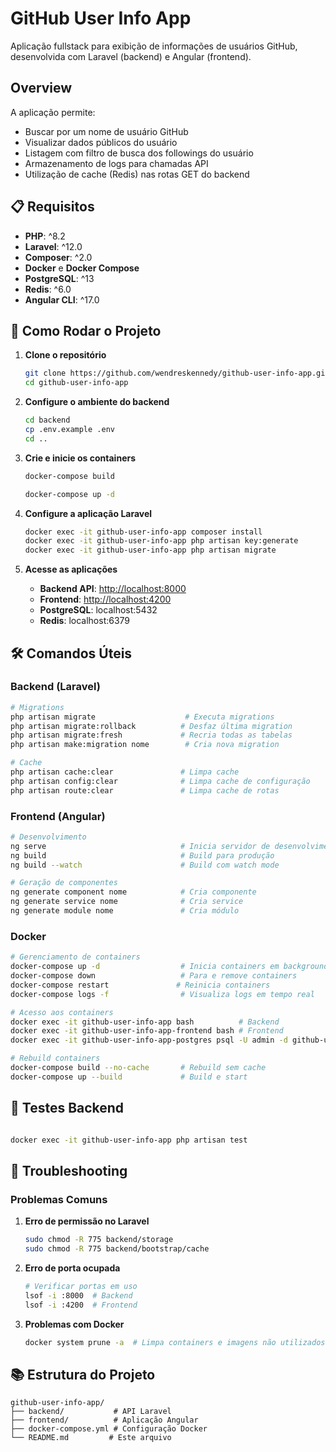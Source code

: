# GitHub User Info App

Aplicação fullstack para exibição de informações de usuários GitHub, desenvolvida com Laravel (backend) e Angular (frontend).

## Overview

A aplicação permite:

- Buscar por um nome de usuário GitHub
- Visualizar dados públicos do usuário
- Listagem com filtro de busca dos followings do usuário
- Armazenamento de logs para chamadas API
- Utilização de cache (Redis) nas rotas GET do backend

## 📋 Requisitos

- **PHP**: ^8.2
- **Laravel**: ^12.0
- **Composer**: ^2.0
- **Docker** e **Docker Compose**
- **PostgreSQL**: ^13
- **Redis**: ^6.0
- **Angular CLI**: ^17.0

## 🚀 Como Rodar o Projeto

1. **Clone o repositório**

   ```bash
   git clone https://github.com/wendreskennedy/github-user-info-app.git
   cd github-user-info-app
   ```

2. **Configure o ambiente do backend**

   ```bash
   cd backend
   cp .env.example .env
   cd ..
   ```

3. **Crie e inicie os containers**

   ```bash
   docker-compose build
   ```

   ```bash
   docker-compose up -d
   ```

4. **Configure a aplicação Laravel**

   ```bash
   docker exec -it github-user-info-app composer install
   docker exec -it github-user-info-app php artisan key:generate
   docker exec -it github-user-info-app php artisan migrate
   ```

5. **Acesse as aplicações**
   - **Backend API**: <http://localhost:8000>
   - **Frontend**: <http://localhost:4200>
   - **PostgreSQL**: localhost:5432
   - **Redis**: localhost:6379

## 🛠️ Comandos Úteis

### Backend (Laravel)

```bash
# Migrations
php artisan migrate                    # Executa migrations
php artisan migrate:rollback          # Desfaz última migration
php artisan migrate:fresh             # Recria todas as tabelas
php artisan make:migration nome        # Cria nova migration

# Cache
php artisan cache:clear               # Limpa cache
php artisan config:clear              # Limpa cache de configuração
php artisan route:clear               # Limpa cache de rotas

```

### Frontend (Angular)

```bash
# Desenvolvimento
ng serve                              # Inicia servidor de desenvolvimento
ng build                              # Build para produção
ng build --watch                      # Build com watch mode

# Geração de componentes
ng generate component nome            # Cria componente
ng generate service nome              # Cria service
ng generate module nome               # Cria módulo

```

### Docker

```bash
# Gerenciamento de containers
docker-compose up -d                  # Inicia containers em background
docker-compose down                   # Para e remove containers
docker-compose restart               # Reinicia containers
docker-compose logs -f                # Visualiza logs em tempo real

# Acesso aos containers
docker exec -it github-user-info-app bash          # Backend
docker exec -it github-user-info-app-frontend bash # Frontend
docker exec -it github-user-info-app-postgres psql -U admin -d github-user-info-app

# Rebuild containers
docker-compose build --no-cache       # Rebuild sem cache
docker-compose up --build             # Build e start
```

## 🧪 Testes Backend

```bash

docker exec -it github-user-info-app php artisan test

```

## 🔧 Troubleshooting

### Problemas Comuns

1. **Erro de permissão no Laravel**

   ```bash
   sudo chmod -R 775 backend/storage
   sudo chmod -R 775 backend/bootstrap/cache
   ```

2. **Erro de porta ocupada**

   ```bash
   # Verificar portas em uso
   lsof -i :8000  # Backend
   lsof -i :4200  # Frontend
   ```

3. **Problemas com Docker**

   ```bash
   docker system prune -a  # Limpa containers e imagens não utilizados
   ```

## 📚 Estrutura do Projeto

    github-user-info-app/
    ├── backend/           # API Laravel
    ├── frontend/          # Aplicação Angular
    ├── docker-compose.yml # Configuração Docker
    └── README.md         # Este arquivo
